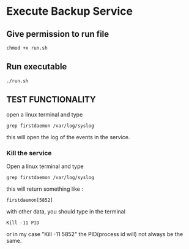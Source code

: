 # Execute Backup Service #

## Give permission to run file ##
```console
chmod +x run.sh
```
## Run executable ##
```console
./run.sh
```
## TEST FUNCTIONALITY ##

open a linux terminal and type 
```console
grep firstdaemon /var/log/syslog
```
this will open the log of the events in the service.

### Kill the service ###

Open a linux terminal and type 
```console
grep firstdaemon /var/log/syslog
```
this will return something like :
```console
firstdaemon[5852]
```
with other data, you should type in the terminal 
```console 
Kill -11 PID
```
or in my case "Kill -11 5852"  the PID(process id will) not always be the same.
